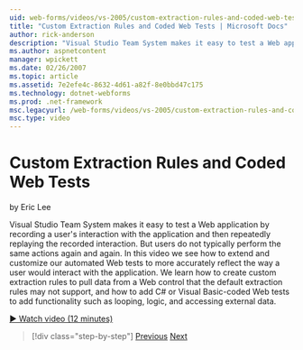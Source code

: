 ```yaml
---
uid: web-forms/videos/vs-2005/custom-extraction-rules-and-coded-web-tests
title: "Custom Extraction Rules and Coded Web Tests | Microsoft Docs"
author: rick-anderson
description: "Visual Studio Team System makes it easy to test a Web application by recording a user's interaction with the application and then repeatedly replaying the re..."
ms.author: aspnetcontent
manager: wpickett
ms.date: 02/26/2007
ms.topic: article
ms.assetid: 7e2efe4c-8632-4d61-a82f-8e0bbd47c175
ms.technology: dotnet-webforms
ms.prod: .net-framework
msc.legacyurl: /web-forms/videos/vs-2005/custom-extraction-rules-and-coded-web-tests
msc.type: video
---
```

Custom Extraction Rules and Coded Web Tests
====================
by Eric Lee

Visual Studio Team System makes it easy to test a Web application by recording a user's interaction with the application and then repeatedly replaying the recorded interaction. But users do not typically perform the same actions again and again. In this video we see how to extend and customize our automated Web tests to more accurately reflect the way a user would interact with the application. We learn how to create custom extraction rules to pull data from a Web control that the default extraction rules may not support, and how to add C# or Visual Basic-coded Web tests to add functionality such as looping, logic, and accessing external data.

[&#9654; Watch video (12 minutes)](https://channel9.msdn.com/Blogs/ASP-NET-Site-Videos/custom-extraction-rules-and-coded-web-tests)

>[!div class="step-by-step"]
[Previous](code-coverage-of-automated-tests.md)
[Next](the-effects-of-caching.md)
